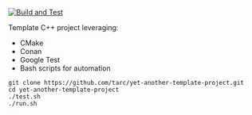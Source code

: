 [![Build and Test](https://github.com/tarc/yet-another-template-project/workflows/Build%20and%20Test/badge.svg)](https://github.com/tarc/yet-another-template-project/actions)

Template C++ project leveraging:

- CMake
- Conan
- Google Test
- Bash scripts for automation

```console
git clone https://github.com/tarc/yet-another-template-project.git
cd yet-another-template-project
./test.sh
./run.sh
```
